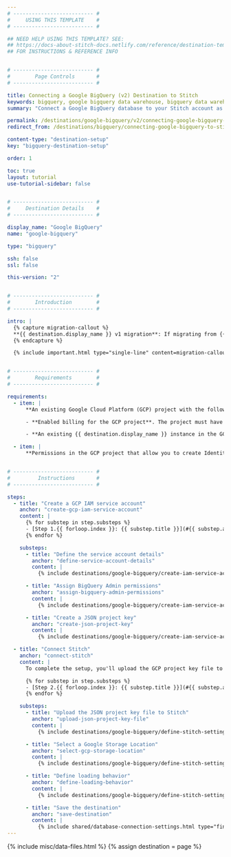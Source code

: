 ```yaml
---
# -------------------------- #
#     USING THIS TEMPLATE    #
# -------------------------- #

## NEED HELP USING THIS TEMPLATE? SEE:
## https://docs-about-stitch-docs.netlify.com/reference/destination-templates/destination-setup/
## FOR INSTRUCTIONS & REFERENCE INFO


# -------------------------- #
#        Page Controls       #
# -------------------------- #

title: Connecting a Google BigQuery (v2) Destination to Stitch
keywords: bigquery, google bigquery data warehouse, bigquery data warehouse, bigquery etl, etl to bigquery, bigquery destination
summary: "Connect a Google BigQuery database to your Stitch account as a destination."

permalink: /destinations/google-bigquery/v2/connecting-google-bigquery-to-stitch
redirect_from: /destinations/bigquery/connecting-google-bigquery-to-stitch

content-type: "destination-setup"
key: "bigquery-destination-setup"

order: 1

toc: true
layout: tutorial
use-tutorial-sidebar: false


# -------------------------- #
#     Destination Details    #
# -------------------------- #

display_name: "Google BigQuery"
name: "google-bigquery"

type: "bigquery"

ssh: false
ssl: false

this-version: "2"


# -------------------------- #
#        Introduction        #
# -------------------------- #

intro: |
  {% capture migration-callout %}
  **{{ destination.display_name }} v1 migration**: If migrating from {{ destination.display_name }} v1, there are additional steps that must be completed. Refer to the [Migrating from {{ destination.display_name }} v1 guide]({{ link.destinations.setup.bigquery-v1-migration | prepend: site.baseurl }}) for instructions.
  {% endcapture %}

  {% include important.html type="single-line" content=migration-callout %}


# -------------------------- #
#        Requirements        #
# -------------------------- #

requirements:
  - item: |
      **An existing Google Cloud Platform (GCP) project with the following setup:**

      - **Enabled billing for the GCP project**. The project must have [billing enabled and an attached credit card]({{ site.data.destinations.bigquery.resource-links.enable-billing }}). This is required for Stitch to successfully load data.

      - **An existing {{ destination.display_name }} instance in the GCP project.** Stitch will not create an instance for you.

  - item: |
      **Permissions in the GCP project that allow you to create Identity Access Management (IAM) service accounts.** Stitch uses a service account during the replication process to load data into {{ destination.display_name }}. Refer to [Google's documentation]({{ site.data.destinations.bigquery.resource-links.service-accounts }}){:target="new"} for more info about service accounts and the permissions required to create them.


# -------------------------- #
#         Instructions       #
# -------------------------- #

steps:
  - title: "Create a GCP IAM service account"
    anchor: "create-gcp-iam-service-account"
    content: |
      {% for substep in step.substeps %}
      - [Step 1.{{ forloop.index }}: {{ substep.title }}](#{{ substep.anchor }})
      {% endfor %}

    substeps:
      - title: "Define the service account details"
        anchor: "define-service-account-details"
        content: |
          {% include destinations/google-bigquery/create-iam-service-account.html type="define-service-account-details" %}

      - title: "Assign BigQuery Admin permissions"
        anchor: "assign-bigquery-admin-permissions"
        content: |
          {% include destinations/google-bigquery/create-iam-service-account.html type="assign-bq-admin" %}

      - title: "Create a JSON project key"
        anchor: "create-json-project-key"
        content: |
          {% include destinations/google-bigquery/create-iam-service-account.html type="create-json-project-key" %}

  - title: "Connect Stitch"
    anchor: "connect-stitch"
    content: |
      To complete the setup, you'll upload the GCP project key file to Stitch and define settings for your {{ destination.display_name }} destination:

      {% for substep in step.substeps %}
      - [Step 2.{{ forloop.index }}: {{ substep.title }}](#{{ substep.anchor }})
      {% endfor %}

    substeps:
      - title: "Upload the JSON project key file to Stitch"
        anchor: "upload-json-project-key-file"
        content: |
          {% include destinations/google-bigquery/define-stitch-settings.html type="upload-project-file" %}

      - title: "Select a Google Storage Location"
        anchor: "select-gcp-storage-location"
        content: |
          {% include destinations/google-bigquery/define-stitch-settings.html type="select-gcs-location" %}

      - title: "Define loading behavior"
        anchor: "define-loading-behavior"
        content: |
          {% include destinations/google-bigquery/define-stitch-settings.html type="define-loading-behavior" %}

      - title: "Save the destination"
        anchor: "save-destination"
        content: |
          {% include shared/database-connection-settings.html type="finish-up" %}
---
```

{% include misc/data-files.html %}
{% assign destination = page %}